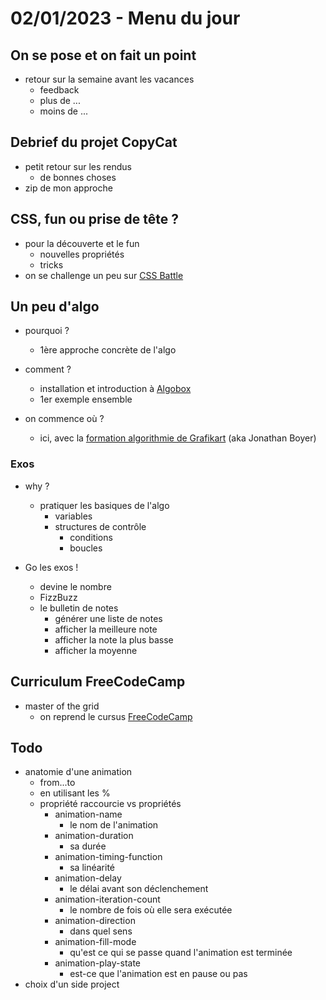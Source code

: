 # 02/01/2023 - Menu du jour

## On se pose et on fait un point

- retour sur la semaine avant les vacances
  - feedback
  - plus de ...
  - moins de ...

## Debrief du projet CopyCat

- petit retour sur les rendus
  - de bonnes choses
- zip de mon approche

## CSS, fun ou prise de tête ?

- pour la découverte et le fun
  - nouvelles propriétés
  - tricks
- on se challenge un peu sur [CSS Battle](https://cssbattle.dev/)

## Un peu d'algo

- pourquoi ?
  - 1ère approche concrète de l'algo
- comment ?

  - installation et introduction à [Algobox](https://www.xm1math.net/algobox/)
  - 1er exemple ensemble

- on commence où ?
  - ici, avec la [formation algorithmie de Grafikart](https://grafikart.fr/formations/apprendre-algorithmique) (aka Jonathan Boyer)

### Exos

- why ?

  - pratiquer les basiques de l'algo
    - variables
    - structures de contrôle
      - conditions
      - boucles

- Go les exos !
  - devine le nombre
  - FizzBuzz
  - le bulletin de notes
    - générer une liste de notes
    - afficher la meilleure note
    - afficher la note la plus basse
    - afficher la moyenne

## Curriculum FreeCodeCamp

- master of the grid
  - on reprend le cursus [FreeCodeCamp](https://www.freecodecamp.org/learn/2022/responsive-web-design/learn-css-grid-by-building-a-magazine/step-1)

## Todo

- anatomie d'une animation
  - from...to
  - en utilisant les %
  - propriété raccourcie vs propriétés
    - animation-name
      - le nom de l'animation
    - animation-duration
      - sa durée
    - animation-timing-function
      - sa linéarité
    - animation-delay
      - le délai avant son déclenchement
    - animation-iteration-count
      - le nombre de fois où elle sera exécutée
    - animation-direction
      - dans quel sens
    - animation-fill-mode
      - qu'est ce qui se passe quand l'animation est terminée
    - animation-play-state
      - est-ce que l'animation est en pause ou pas
- choix d'un side project
